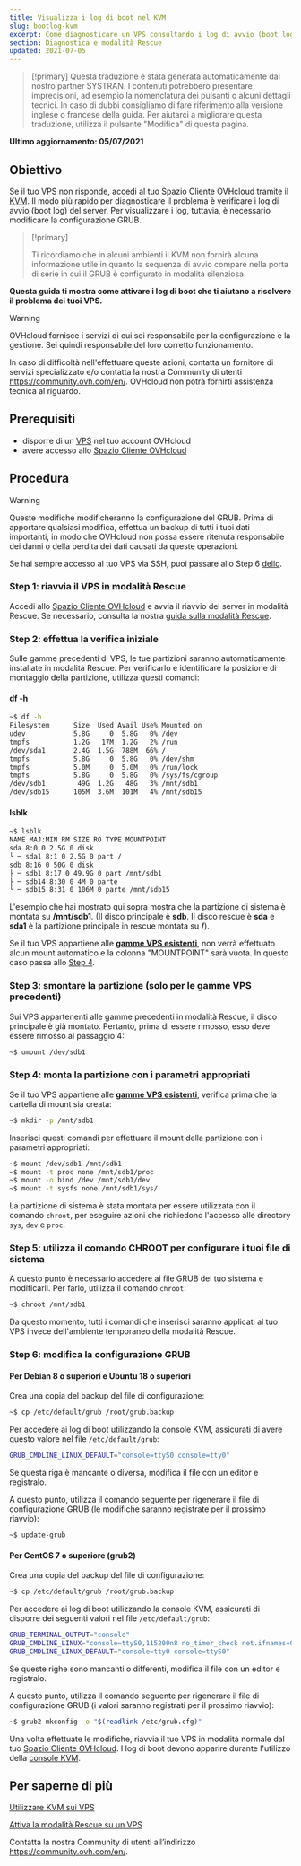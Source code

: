 ```yaml
---
title: Visualizza i log di boot nel KVM
slug: bootlog-kvm
excerpt: Come diagnosticare un VPS consultando i log di avvio (boot logs)
section: Diagnostica e modalità Rescue
updated: 2021-07-05
---
```


> [!primary]
> Questa traduzione è stata generata automaticamente dal nostro partner SYSTRAN. I contenuti potrebbero presentare imprecisioni, ad esempio la nomenclatura dei pulsanti o alcuni dettagli tecnici. In caso di dubbi consigliamo di fare riferimento alla versione inglese o francese della guida. Per aiutarci a migliorare questa traduzione, utilizza il pulsante "Modifica" di questa pagina.
>

**Ultimo aggiornamento: 05/07/2021**

## Obiettivo

Se il tuo VPS non risponde, accedi al tuo Spazio Cliente OVHcloud tramite il [KVM](../utilizza_il_kvm_sul_tuo_vps/). Il modo più rapido per diagnosticare il problema è verificare i log di avvio (boot log) del server. Per visualizzare i log, tuttavia, è necessario modificare la configurazione GRUB. 

> [!primary]
>
> Ti ricordiamo che in alcuni ambienti il KVM non fornirà alcuna informazione utile in quanto la sequenza di avvio compare nella porta di serie in cui il GRUB è configurato in modalità silenziosa.
>

**Questa guida ti mostra come attivare i log di boot che ti aiutano a risolvere il problema dei tuoi VPS.**

> [!warning]
> OVHcloud fornisce i servizi di cui sei responsabile per la configurazione e la gestione. Sei quindi responsabile del loro corretto funzionamento.
>
>In caso di difficoltà nell'effettuare queste azioni, contatta un fornitore di servizi specializzato e/o contatta la nostra Community di utenti <https://community.ovh.com/en/>. OVHcloud non potrà fornirti assistenza tecnica al riguardo.
>

## Prerequisiti

- disporre di un [VPS](https://www.ovhcloud.com/it/vps/) nel tuo account OVHcloud
- avere accesso allo [Spazio Cliente OVHcloud](https://www.ovh.com/auth/?action=gotomanager&from=https://www.ovh.it/&ovhSubsidiary=it)

## Procedura

> [!warning]
>
> Queste modifiche modificheranno la configurazione del GRUB. Prima di apportare qualsiasi modifica, effettua un backup di tutti i tuoi dati importanti, in modo che OVHcloud non possa essere ritenuta responsabile dei danni o della perdita dei dati causati da queste operazioni.
>

Se hai sempre accesso al tuo VPS via SSH, puoi passare allo Step 6 [dello](#step6).

### Step 1: riavvia il VPS in modalità Rescue

Accedi allo [Spazio Cliente OVHcloud](https://www.ovh.com/auth/?action=gotomanager&from=https://www.ovh.it/&ovhSubsidiary=it) e avvia il riavvio del server in modalità Rescue. Se necessario, consulta la nostra [guida sulla modalità Rescue](../rescue/).

### Step 2: effettua la verifica iniziale

Sulle gamme precedenti di VPS, le tue partizioni saranno automaticamente installate in modalità Rescue. Per verificarlo e identificare la posizione di montaggio della partizione, utilizza questi comandi:

#### **df -h**

```sh
~$ df -h
Filesystem      Size  Used Avail Use% Mounted on
udev            5.8G     0  5.8G   0% /dev
tmpfs           1.2G   17M  1.2G   2% /run
/dev/sda1       2.4G  1.5G  788M  66% /
tmpfs           5.8G     0  5.8G   0% /dev/shm
tmpfs           5.0M     0  5.0M   0% /run/lock
tmpfs           5.8G     0  5.8G   0% /sys/fs/cgroup
/dev/sdb1        49G  1.2G   48G   3% /mnt/sdb1
/dev/sdb15      105M  3.6M  101M   4% /mnt/sdb15
```

#### **lsblk**

```sh
~$ lsblk
NAME MAJ:MIN RM SIZE RO TYPE MOUNTPOINT
sda 8:0 0 2.5G 0 disk
└ ─ sda1 8:1 0 2.5G 0 part /
sdb 8:16 0 50G 0 disk
├ ─ sdb1 8:17 0 49.9G 0 part /mnt/sdb1
├ ─ sdb14 8:30 0 4M 0 parte
└ ─ sdb15 8:31 0 106M 0 parte /mnt/sdb15
```

L'esempio che hai mostrato qui sopra mostra che la partizione di sistema è montata su **/mnt/sdb1**. (Il disco principale è **sdb**. Il disco rescue è **sda** e **sda1** è la partizione principale in rescue montata su **/**).

Se il tuo VPS appartiene alle [**gamme VPS esistenti**](https://www.ovhcloud.com/it/vps/), non verrà effettuato alcun mount automatico e la colonna "MOUNTPOINT" sarà vuota. In questo caso passa allo [Step 4](#step4).

### Step 3: smontare la partizione (solo per le gamme VPS precedenti)

Sui VPS appartenenti alle gamme precedenti in modalità Rescue, il disco principale è già montato. Pertanto, prima di essere rimosso, esso deve essere rimosso al passaggio 4:

```sh
~$ umount /dev/sdb1
```

### Step 4: monta la partizione con i parametri appropriati <a name="step4"></a>

Se il tuo VPS appartiene alle [**gamme VPS esistenti**](https://www.ovhcloud.com/it/vps/), verifica prima che la cartella di mount sia creata:

```sh
~$ mkdir -p /mnt/sdb1
```

Inserisci questi comandi per effettuare il mount della partizione con i parametri appropriati:

```sh
~$ mount /dev/sdb1 /mnt/sdb1
~$ mount -t proc none /mnt/sdb1/proc
~$ mount -o bind /dev /mnt/sdb1/dev
~$ mount -t sysfs none /mnt/sdb1/sys/
```

La partizione di sistema è stata montata per essere utilizzata con il comando `chroot`, per eseguire azioni che richiedono l'accesso alle directory `sys`, `dev` e `proc`.

### Step 5: utilizza il comando CHROOT per configurare i tuoi file di sistema

A questo punto è necessario accedere ai file GRUB del tuo sistema e modificarli. Per farlo, utilizza il comando `chroot`:

```sh
~$ chroot /mnt/sdb1
```

Da questo momento, tutti i comandi che inserisci saranno applicati al tuo VPS invece dell'ambiente temporaneo della modalità Rescue.

### Step 6: modifica la configurazione GRUB <a name="step6"></a>

#### **Per Debian 8 o superiori e Ubuntu 18 o superiori**

Crea una copia del backup del file di configurazione:

```sh
~$ cp /etc/default/grub /root/grub.backup
```

Per accedere ai log di boot utilizzando la console KVM, assicurati di avere questo valore nel file `/etc/default/grub`:

```sh
GRUB_CMDLINE_LINUX_DEFAULT="console=ttyS0 console=tty0"
```

Se questa riga è mancante o diversa, modifica il file con un editor e registralo.

A questo punto, utilizza il comando seguente per rigenerare il file di configurazione GRUB (le modifiche saranno registrate per il prossimo riavvio):

```sh
~$ update-grub
```

#### **Per CentOS 7 o superiore (grub2)**

Crea una copia del backup del file di configurazione:

```sh
~$ cp /etc/default/grub /root/grub.backup
```

Per accedere ai log di boot utilizzando la console KVM, assicurati di disporre dei seguenti valori nel file `/etc/default/grub`:

```sh
GRUB_TERMINAL_OUTPUT="console"
GRUB_CMDLINE_LINUX="console=ttyS0,115200n8 no_timer_check net.ifnames=0 crashkernel=auto rhgb"
GRUB_CMDLINE_LINUX_DEFAULT="console=tty0 console=ttyS0"
```

Se queste righe sono mancanti o differenti, modifica il file con un editor e registralo.

A questo punto, utilizza il comando seguente per rigenerare il file di configurazione GRUB (i valori saranno registrati per il prossimo riavvio):

```sh
~$ grub2-mkconfig -o "$(readlink /etc/grub.cfg)"
```

Una volta effettuate le modifiche, riavvia il tuo VPS in modalità normale dal tuo [Spazio Cliente OVHcloud](https://www.ovh.com/auth/?action=gotomanager&from=https://www.ovh.it/&ovhSubsidiary=it). I log di boot devono apparire durante l'utilizzo della [console KVM](../utilizza_il_kvm_sul_tuo_vps/).

## Per saperne di più

[Utilizzare KVM sui VPS](../utilizza_il_kvm_sul_tuo_vps/)

[Attiva la modalità Rescue su un VPS](../rescue/)

Contatta la nostra Community di utenti all’indirizzo <https://community.ovh.com/en/>.
